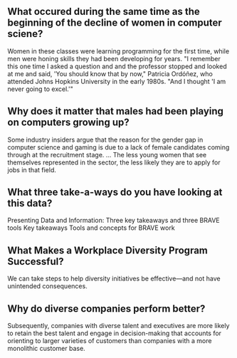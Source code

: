 ## What occured during the same time as the beginning of the decline of women in computer sciene?
 Women in these classes were learning programming for the first time, while men were honing skills they had been developing for years. "I remember this one time I asked a question and and the professor stopped and looked at me and said, 'You should know that by now," Patricia Ordóñez, who attended Johns Hopkins University in the early 1980s. "And I thought 'I am never going to excel.'"

## Why does it matter that males had been playing on computers growing up?
Some industry insiders argue that the reason for the gender gap in computer science and gaming is due to a lack of female candidates coming through at the recruitment stage. ... The less young women that see themselves represented in the sector, the less likely they are to apply for jobs in that field.

## What three take-a-ways do you have looking at this data?
Presenting Data and Information: Three key takeaways and three BRAVE tools
Key takeaways
Tools and concepts for BRAVE work
## What Makes a Workplace Diversity Program Successful?
We can take steps to help diversity initiatives be effective—and not have unintended consequences.
## Why do diverse companies perform better?
Subsequently, companies with diverse talent and executives are more likely to retain the best talent and engage in decision-making that accounts for orienting to larger varieties of customers than companies with a more monolithic customer base.